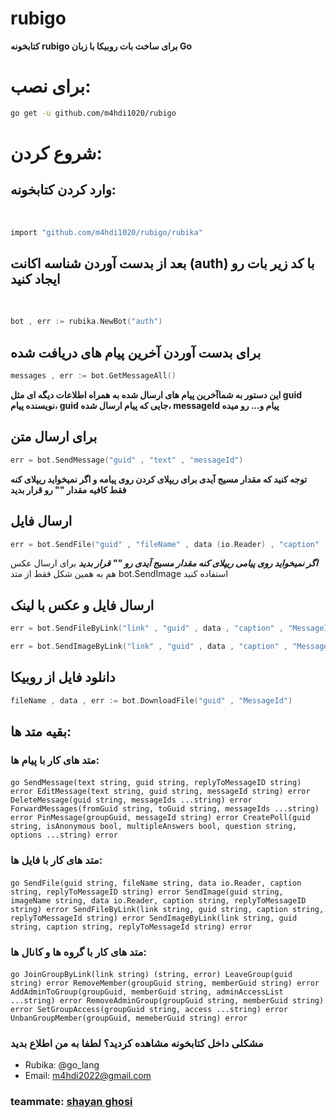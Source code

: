 # rubigo
**‌کتابخونه rubigo برای ساخت بات روبیکا با زبان Go**

# برای نصب:

```sh
go get -u github.com/m4hdi1020/rubigo
```

# شروع کردن:
## وارد کردن کتابخونه:
‍‍‍
```sh
import "github.com/m4hdi1020/rubigo/rubika"
```

## بعد از بدست آوردن شناسه اکانت (auth) با کد زیر بات رو ایجاد کنید
‍‍

```go
bot , err := rubika.NewBot("auth")
```

## برای بدست آوردن آخرین پیام های دریافت شده

```go
messages , err := bot.GetMessageAll()
```

**این دستور به شماآخرین پیام های ارسال شده به همراه اطلاعات دیگه ای مثل guid نویسنده پیام، guid جایی که پیام ارسال شده، messageId پیام و... رو میده**

## برای ارسال متن

```go
err = bot.SendMessage("guid" , "text" , "messageId")
```
**توجه کنید که مقدار مسیج آیدی برای ریپلای کردن روی پیامه و اگر نمیخواید ریپلای کنه فقط کافیه مقدار "" رو قرار بدید**

## ارسال فایل

```go
err = bot.SendFile("guid" , "fileName" , data (io.Reader) , "caption" , "MessageId")
```
***اگر نمیخواید روی پیامی ریپلای کنه مقدار مسیج آیدی رو "" قرار بدید***
برای ارسال عکس هم به همین شکل فقط از متد bot.SendImage استفاده کنید

## ارسال فایل و عکس با لینک
```go
err = bot.SendFileByLink("link" , "guid" , data , "caption" , "MessageId")

err = bot.SendImageByLink("link" , "guid" , data , "caption" , "MessageId")
```

## دانلود فایل از روبیکا
```go
fileName , data , err := bot.DownloadFile("guid" , "MessageId")
```

## بقیه متد ها:
### متد های کار با پیام ها:
‍‍```go
SendMessage(text string, guid string, replyToMessageID string) error
EditMessage(text string, guid string, messageId string) error
DeleteMessage(guid string, messageIds ...string) error
ForwardMessages(fromGuid string, toGuid string, messageIds ...string) error
PinMessage(groupGuid, messageId string) error
CreatePoll(guid string, isAnonymous bool, multipleAnswers bool, question string, options ...string) error```
### متد های کار با فایل ها:
‍‍```go
SendFile(guid string, fileName string, data io.Reader, caption string, replyToMessageID string) error
SendImage(guid string, imageName string, data io.Reader, caption string, replyToMessageID string) error
SendFileByLink(link string, guid string, caption string, replyToMessageId string) error
SendImageByLink(link string, guid string, caption string, replyToMessageId string) error```
### متد های کار با گروه ها و کانال ها:
‍```go
JoinGroupByLink(link string) (string, error)
LeaveGroup(guid string) error
RemoveMember(groupGuid string, memberGuid string) error
AddAdminToGroup(groupGuid, memberGuid string, adminAccessList ...string) error
RemoveAdminGroup(groupGuid string, memberGuid string) error
SetGroupAccess(groupGuid string, access ...string) error
UnbanGroupMember(groupGuid, memeberGuid string) error```

### مشکلی داخل کتابخونه مشاهده کردید؟ لطفا به من اطلاع بدید
+ Rubika: @go_lang
+ Email: m4hdi2022@gmail.com



### teammate: [shayan ghosi](https://github.com/shadowcoder2020)
